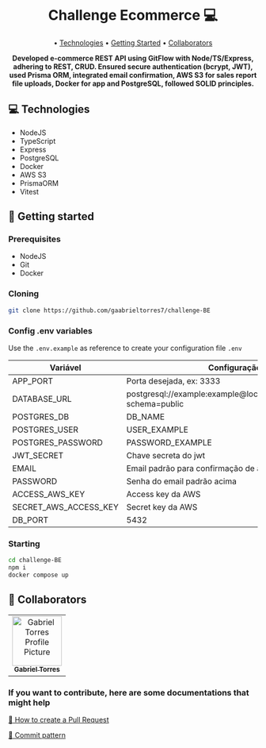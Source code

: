 <h1 align="center" style="font-weight: bold;">Challenge Ecommerce 💻</h1>

<p align="center">
 • <a href="#technologies">Technologies</a> • 
 <a href="#started">Getting Started</a> • 
 <a href="#colab">Collaborators</a>
</p>

<p align="center">
    <b>Developed e-commerce REST API using GitFlow with Node/TS/Express, adhering to REST, CRUD. Ensured secure authentication (bcrypt, JWT), used Prisma ORM, integrated email confirmation, AWS S3 for sales report file uploads, Docker for app and PostgreSQL, followed SOLID principles.</b>
</p>

<h2 id="technologies">💻 Technologies</h2>

- NodeJS
- TypeScript
- Express
- PostgreSQL
- Docker
- AWS S3
- PrismaORM
- Vitest

<h2 id="started">🚀 Getting started</h2>

<h3>Prerequisites</h3>

- NodeJS
- Git
- Docker

<h3>Cloning</h3>

```bash
git clone https://github.com/gaabrieltorres7/challenge-BE
```

<h3>Config .env variables</h2>

Use the `.env.example` as reference to create your configuration file `.env`

| Variável              | Configuração                                                     |
| --------------------- | ---------------------------------------------------------------- |
| APP_PORT              | Porta desejada, ex: 3333                                         |
| DATABASE_URL          | postgresql://example:example@localhost:5432/BDName?schema=public |
| POSTGRES_DB           | DB_NAME                                                          |
| POSTGRES_USER         | USER_EXAMPLE                                                     |
| POSTGRES_PASSWORD     | PASSWORD_EXAMPLE                                                 |
| JWT_SECRET            | Chave secreta do jwt                                             |
| EMAIL                 | Email padrão para confirmação de autenticação                    |
| PASSWORD              | Senha do email padrão acima                                      |
| ACCESS_AWS_KEY        | Access key da AWS                                                |
| SECRET_AWS_ACCESS_KEY | Secret key da AWS                                                |
| DB_PORT               | 5432                                                             |

<h3>Starting</h3>

```bash
cd challenge-BE
npm i
docker compose up
```

<h2 id="colab">🤝 Collaborators</h2>

<table>
  <tr>
    <td align="center">
      <a href="#">
        <img src="https://avatars.githubusercontent.com/u/98062444?v=4" width="100px;" alt="Gabriel Torres Profile Picture"/><br>
        <sub>
          <b>Gabriel Torres</b>
        </sub>
      </a>
    </td>
  </tr>
</table>

<h3>If you want to contribute, here are some documentations that might help</h3>

[📝 How to create a Pull Request](https://www.atlassian.com/br/git/tutorials/making-a-pull-request)

[💾 Commit pattern](https://gist.github.com/joshbuchea/6f47e86d2510bce28f8e7f42ae84c716)

